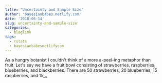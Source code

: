 ```yaml
---
title: "Uncertainty and Sample Size"
author: 'bayesianbabes.netlify.com'
date: '2018-06-14'
slug: uncertainty-and-sample-size
categories:
  - bloglink
tags:
  - rstats
  - bayesianbabesnetlifycom
---
```


As a hungry botanist I couldn't think of a more a-peel-ing metaphor than fruit. Let's say we have a fruit bowl consisting of strawberries, raspberries, blueberries, and blackberries. There are 50 strawberries, 20 blueberries, 15 raspberries, and 15[... <i class="fas fa-external-link-alt"></i>](https://bayesianbabes.netlify.com/post/2018-06-14-samplesize/)

